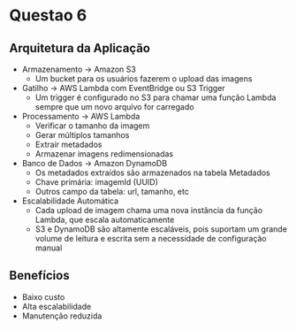 # Questao 6

## Arquitetura da Aplicação

* Armazenamento -> Amazon S3
  * Um bucket para os usuários fazerem o upload das imagens
* Gatilho -> AWS Lambda com EventBridge ou S3 Trigger
  * Um trigger é configurado no S3 para chamar uma função Lambda sempre que um novo arquivo for carregado 
* Processamento -> AWS Lambda
  * Verificar o tamanho da imagem
  * Gerar múltiplos tamanhos 
  * Extrair metadados 
  * Armazenar imagens redimensionadas 
* Banco de Dados -> Amazon DynamoDB
  * Os metadados extraídos são armazenados na tabela Metadados
  * Chave primária: imagemId (UUID)
  * Outros campo da tabela: url, tamanho, etc
* Escalabilidade Automática
  * Cada upload de imagem chama uma nova instância da função Lambda, que escala automaticamente
  * S3 e DynamoDB são altamente escaláveis, pois suportam um grande volume de leitura e escrita sem a necessidade de configuração manual

## Benefícios 

* Baixo custo
* Alta escalabilidade
* Manutenção reduzida

